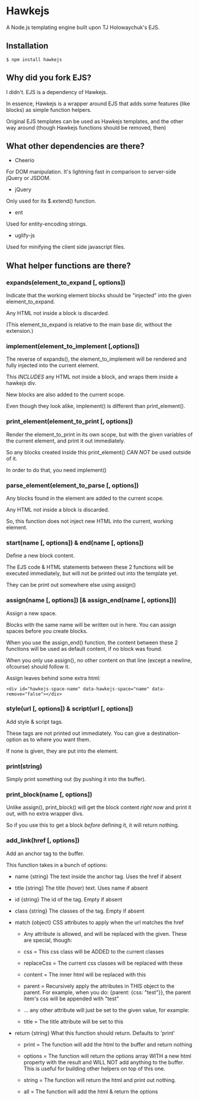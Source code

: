 # Hawkejs
A Node.js templating engine built upon TJ Holowaychuk's EJS.

## Installation

    $ npm install hawkejs

## Why did you fork EJS?

I didn't. EJS is a dependency of Hawkejs.

In essence, Hawkejs is a wrapper around EJS that adds some features (like blocks) as simple function helpers.

Original EJS templates can be used as Hawkejs templates, and the other way around (though Hawkejs functions should be removed, then)

## What other dependencies are there?

* Cheerio

For DOM manipulation. It's lightning fast in comparison to server-side jQuery or JSDOM.

* jQuery

Only used for its $.extend() function.

* ent

Used for entity-encoding strings.

* uglify-js

Used for minifying the client side javascript files.

## What helper functions are there?

### expands(element_to_expand [, options])

Indicate that the working element blocks should be "injected" into the given element_to_expand.

Any HTML not inside a block is discarded.

(This element_to_expand is relative to the main base dir, without the extension.)

### implement(element_to_implement [,options])

The reverse of expands(), the element_to_implement will be rendered and fully injected into the current element.

This *INCLUDES* any HTML not inside a block, and wraps them inside a hawkejs div.

New blocks are also added to the current scope.

Even though they look alike, implement() is different than print_element().

### print_element(element_to_print [, options])

Render the element_to_print in its own scope, but with the given variables of the current element, and print it out immediately.

So any blocks created inside this print_element() *CAN NOT* be used outside of it.

In order to do that, you need implement()

### parse_element(element_to_parse [, options])

Any blocks found in the element are added to the current scope.

Any HTML not inside a block is discarded.

So, this function does not inject new HTML into the current, working element.

### start(name [, options]) & end(name [, options])

Define a new block content.

The EJS code & HTML statements between these 2 functions will be executed immediately, but will not be printed out into the template yet.

They can be print out somewhere else using assign()

### assign(name [, options]) [& assign_end(name [, options])]

Assign a new space.

Blocks with the same name will be written out in here. You can assign spaces before you create blocks.

When you use the assign_end() function, the content between these 2 functions will be used as default content, if no block was found.

When you only use assign(), no other content on that line (except a newline, ofcourse) should follow it.

Assign leaves behind some extra html:

    <div id="hawkejs-space-name" data-hawkejs-space="name" data-remove="false"></div>

### style(url [, options]) & script(url [, options])

Add style & script tags.

These tags are not printed out immediately.
You can give a destination-option as to where you want them.

If none is given, they are put into the <head> element.

### print(string)

Simply print something out (by pushing it into the buffer).

### print_block(name [, options])

Unlike assign(), print_block() will get the block content *right now* and print it out, with no extra wrapper divs.

So if you use this to get a block *before* defining it, it will return nothing.

### add_link(href [, options])

Add an anchor tag to the buffer.

This function takes in a bunch of options:

* name    {string}   The text inside the anchor tag. Uses the href if absent
* title   {string}   The title (hover) text. Uses name if absent
* id      {string}   The id of the tag. Empty if absent
* class   {string}   The classes of the tag. Empty if absent
* match   {object}   CSS attributes to apply when the url matches the href

	- Any attribute is allowed, and will be replaced with the given. These are special, though:

	- css        =    This css class will be ADDED to the current classes
	
	- replaceCss =    The current css classes will be replaced with these
	
	- content    =    The inner html will be replaced with this
	
	- parent     =    Recursively apply the attributes in THIS object to the parent. For example, when you do: {parent: {css: "test"}}, the parent item's css will be appended with "test"
	
	- ... any other attribute will just be set to the given value, for example:
	
	- title      =    The title attribute will be set to this
	


* return  {string}   What this function should return. Defaults to 'print'

	- print   = The function will add the html to the buffer and return nothing

	- options = The function will return the options array WITH a new html property with the result and WILL NOT add anything to the buffer. This is useful for building other helpers on top of this one.

	- string  = The function will return the html and print out nothing.

	- all     = The function will add the html & return the options
	